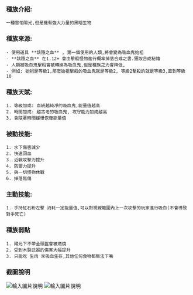### 種族介紹:
```
一種害怕陽光,但是擁有強大力量的黑暗生物
```

### 種族來源:
```
- 使用道具 **該隱之血** , 第一個使用的人類,將會變為吸血鬼始祖
- **該隱之血** 在1.12+ 會由擊殺怪物進行概率掉落合成之書.獲取合成秘籍
- 人類被吸血鬼擊殺會被轉換為吸血鬼,但是種族之力會降低,
- 例如: 始祖是等級1,那麽始祖擊殺的吸血鬼就是等級2, 等級2擊殺的就是等級3,直到等級10
```

### 種族天賦:
```
1. 等級加成: 血統越純凈的吸血鬼,能量值越高
2. 時間加成: 越古老的吸血鬼, 攻守能力加成越高
3. 會隨著時間緩慢恢復能量值
```

### 被動技能:
```
1. 水下傷害減少
2. 快速回血
3. 近戰攻擊力提升
4. 防禦力提升
5. 與一切怪物休戰
6. 掉落無傷
```

### 主動技能:
```
1. 手持紅石粉左擊 消耗一定能量值,可以對視線範圍內上一次攻擊的玩家進行吸血(不會導致對手死亡)
```

### 種族弱點
```
1. 陽光下不帶金頭盔會被燃燒
2. 受到木製武器的傷害大幅提升
3. 只能吃 生肉 來吸血生存,其他任何食物都無法下嘴
```

### 截圖說明
![輸入圖片說明](https://images.gitee.com/uploads/images/2021/0106/164931_ae845553_1604115.png "11.png")
![輸入圖片說明](https://images.gitee.com/uploads/images/2021/0106/164922_36dd63ab_1604115.png "12.png")